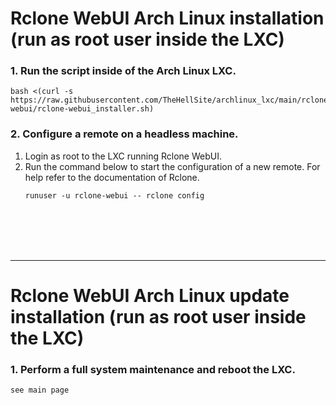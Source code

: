 # Rclone WebUI Arch Linux installation (run as root user inside the LXC)

### 1. Run the script inside of the Arch Linux LXC.

  ```
  bash <(curl -s https://raw.githubusercontent.com/TheHellSite/archlinux_lxc/main/rclone-webui/rclone-webui_installer.sh)
  ```
### 2. Configure a remote on a headless machine.

1. Login as root to the LXC running Rclone WebUI.
2. Run the command below to start the configuration of a new remote. For help refer to the documentation of Rclone.
   ```
   runuser -u rclone-webui -- rclone config
   ```

<br />
<br />
<br />
<br />
<hr>

# Rclone WebUI Arch Linux update installation (run as root user inside the LXC)

### 1. Perform a full system maintenance and reboot the LXC.

  ```
  see main page
  ```
